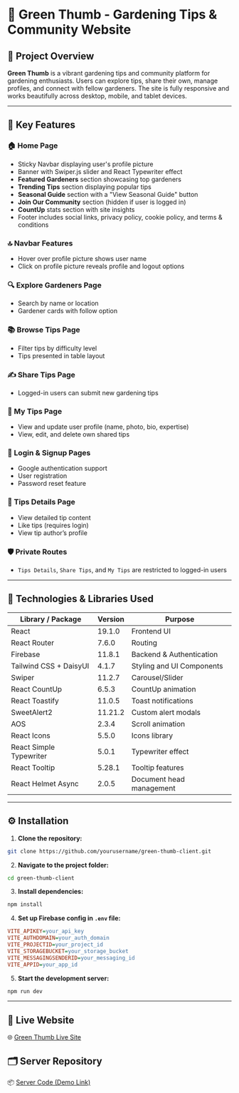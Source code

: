 # 🌿 Green Thumb - Gardening Tips & Community Website

## 🌱 Project Overview

**Green Thumb** is a vibrant gardening tips and community platform for gardening enthusiasts. Users can explore tips, share their own, manage profiles, and connect with fellow gardeners. The site is fully responsive and works beautifully across desktop, mobile, and tablet devices.

---

## 🔑 Key Features

### 🏠 Home Page
- Sticky Navbar displaying user's profile picture
- Banner with Swiper.js slider and React Typewriter effect
- **Featured Gardeners** section showcasing top gardeners
- **Trending Tips** section displaying popular tips
- **Seasonal Guide** section with a "View Seasonal Guide" button
- **Join Our Community** section (hidden if user is logged in)
- **CountUp** stats section with site insights
- Footer includes social links, privacy policy, cookie policy, and terms & conditions

### 🔝 Navbar Features
- Hover over profile picture shows user name
- Click on profile picture reveals profile and logout options

### 🔍 Explore Gardeners Page
- Search by name or location
- Gardener cards with follow option

### 📚 Browse Tips Page
- Filter tips by difficulty level
- Tips presented in table layout

### ✍️ Share Tips Page
- Logged-in users can submit new gardening tips

### 🙋 My Tips Page
- View and update user profile (name, photo, bio, expertise)
- View, edit, and delete own shared tips

### 🔐 Login & Signup Pages
- Google authentication support
- User registration
- Password reset feature

### 📄 Tips Details Page
- View detailed tip content
- Like tips (requires login)
- View tip author’s profile

### 🛡️ Private Routes
- `Tips Details`, `Share Tips`, and `My Tips` are restricted to logged-in users

---

## 🧰 Technologies & Libraries Used

| Library / Package            | Version   | Purpose                          |
|-----------------------------|-----------|----------------------------------|
| React                       | 19.1.0    | Frontend UI                      |
| React Router                | 7.6.0     | Routing                          |
| Firebase                    | 11.8.1    | Backend & Authentication         |
| Tailwind CSS + DaisyUI      | 4.1.7     | Styling and UI Components        |
| Swiper                      | 11.2.7    | Carousel/Slider                  |
| React CountUp               | 6.5.3     | CountUp animation                |
| React Toastify              | 11.0.5    | Toast notifications              |
| SweetAlert2                 | 11.21.2   | Custom alert modals              |
| AOS                         | 2.3.4     | Scroll animation                 |
| React Icons                 | 5.5.0     | Icons library                    |
| React Simple Typewriter     | 5.0.1     | Typewriter effect                |
| React Tooltip               | 5.28.1    | Tooltip features                 |
| React Helmet Async          | 2.0.5     | Document head management         |

---

## ⚙️ Installation

1. **Clone the repository:**

```bash
git clone https://github.com/yourusername/green-thumb-client.git
```

2. **Navigate to the project folder:**

```bash
cd green-thumb-client
```

3. **Install dependencies:**

```bash
npm install
```

4. **Set up Firebase config in `.env` file:**

```ini
VITE_APIKEY=your_api_key
VITE_AUTHDOMAIN=your_auth_domain
VITE_PROJECTID=your_project_id
VITE_STORAGEBUCKET=your_storage_bucket
VITE_MESSAGINGSENDERID=your_messaging_id
VITE_APPID=your_app_id
```

5. **Start the development server:**

```bash
npm run dev
```

---

## 🔗 Live Website

🌐 [Green Thumb Live Site](https://green-thumb-auth.web.app/)

## 🗂️ Server Repository

📦 [Server Code (Demo Link)](https://github.com/yourusername/green-thumb-server)
